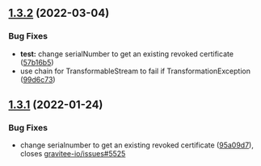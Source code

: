 ## [1.3.2](https://github.com/gravitee-io/gravitee-policy-jws/compare/1.3.1...1.3.2) (2022-03-04)


### Bug Fixes

* **test:** change serialNumber to get an existing revoked certificate ([57b16b5](https://github.com/gravitee-io/gravitee-policy-jws/commit/57b16b5dfc6dab9dd7bfc3d84e3a46b0cfd56da4))
* use chain for TransformableStream to fail if TransformationException ([99d6c73](https://github.com/gravitee-io/gravitee-policy-jws/commit/99d6c73ce5e0513e2816ca44beac8214f870c4de))

## [1.3.1](https://github.com/gravitee-io/gravitee-policy-jws/compare/1.3.0...1.3.1) (2022-01-24)


### Bug Fixes

* change serialnumber to get an existing revoked certificate ([95a09d7](https://github.com/gravitee-io/gravitee-policy-jws/commit/95a09d7b19dce319b756cfa5723a96507a4a101f)), closes [gravitee-io/issues#5525](https://github.com/gravitee-io/issues/issues/5525)
